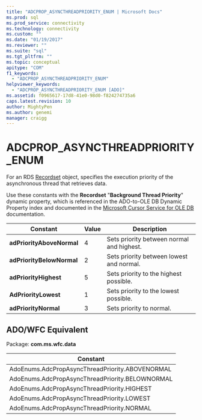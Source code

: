 ```yaml
---
title: "ADCPROP_ASYNCTHREADPRIORITY_ENUM | Microsoft Docs"
ms.prod: sql
ms.prod_service: connectivity
ms.technology: connectivity
ms.custom: ""
ms.date: "01/19/2017"
ms.reviewer: ""
ms.suite: "sql"
ms.tgt_pltfrm: ""
ms.topic: conceptual
apitype: "COM"
f1_keywords: 
  - "ADCPROP_ASYNCTHREADPRIORITY_ENUM"
helpviewer_keywords: 
  - "ADCPROP_ASYNCTHREADPRIORITY_ENUM [ADO]"
ms.assetid: f0965617-17d8-41e0-98d0-f824274735a6
caps.latest.revision: 10
author: MightyPen
ms.author: genemi
manager: craigg
---
```

# ADCPROP_ASYNCTHREADPRIORITY_ENUM
For an RDS [Recordset](../../../ado/reference/ado-api/recordset-object-ado.md) object, specifies the execution priority of the asynchronous thread that retrieves data.  
  
 Use these constants with the **Recordset** "**Background Thread Priority**" dynamic property, which is referenced in the ADO-to-OLE DB Dynamic Property index and documented in the [Microsoft Cursor Service for OLE DB](../../../ado/guide/appendixes/microsoft-cursor-service-for-ole-db-ado-service-component.md) documentation.  
  
|Constant|Value|Description|  
|--------------|-----------|-----------------|  
|**adPriorityAboveNormal**|4|Sets priority between normal and highest.|  
|**adPriorityBelowNormal**|2|Sets priority between lowest and normal.|  
|**adPriorityHighest**|5|Sets priority to the highest possible.|  
|**AdPriorityLowest**|1|Sets priority to the lowest possible.|  
|**adPriorityNormal**|3|Sets priority to normal.|  
  
## ADO/WFC Equivalent  
 Package: **com.ms.wfc.data**  
  
|Constant|  
|--------------|  
|AdoEnums.AdcPropAsyncThreadPriority.ABOVENORMAL|  
|AdoEnums.AdcPropAsyncThreadPriority.BELOWNORMAL|  
|AdoEnums.AdcPropAsyncThreadPriority.HIGHEST|  
|AdoEnums.AdcPropAsyncThreadPriority.LOWEST|  
|AdoEnums.AdcPropAsyncThreadPriority.NORMAL|

